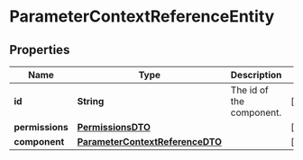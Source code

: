 # ParameterContextReferenceEntity

## Properties
Name | Type | Description | Notes
------------ | ------------- | ------------- | -------------
**id** | **String** | The id of the component. |  [optional]
**permissions** | [**PermissionsDTO**](PermissionsDTO.md) |  |  [optional]
**component** | [**ParameterContextReferenceDTO**](ParameterContextReferenceDTO.md) |  |  [optional]
